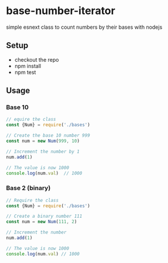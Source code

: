 # base-number-iterator

simple esnext class to count numbers by their bases with nodejs

## Setup

- checkout the repo
- npm install
- npm test

## Usage

### Base 10

```javascript
// equire the class
const {Num} = require('./bases')

// Create the base 10 number 999
const num = new Num(999, 10)

// Increment the number by 1
num.add(1)

// The value is now 1000
console.log(num.val)  // 1000
```

### Base 2 (binary)

```javascript
// Require the class
const {Num} = require('./bases')

// Create a binary number 111
const num = new Num(111, 2)

// Increment the number
num.add(1)

// The value is now 1000
console.log(num.val) // 1000
```

